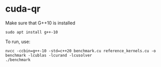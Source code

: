 # cuda-qr

Make sure that G++10 is installed
```
sudo apt install g++-10
```

To run, use:
```
nvcc -ccbin=g++-10 -std=c++20 benchmark.cu reference_kernels.cu -o benchmark -lcublas -lcurand -lcusolver
./benchmark
```
